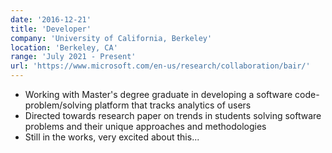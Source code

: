 ```yaml
---
date: '2016-12-21'
title: 'Developer'
company: 'University of California, Berkeley'
location: 'Berkeley, CA'
range: 'July 2021 - Present'
url: 'https://www.microsoft.com/en-us/research/collaboration/bair/'
---
```


- Working with Master's degree graduate in developing a software code-problem/solving platform that tracks analytics of users
- Directed towards research paper on trends in students solving software problems and their unique approaches and methodologies
- Still in the works, very excited about this...